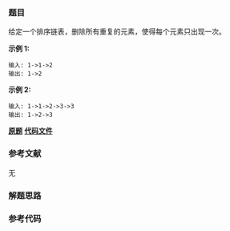 ### 题目
给定一个排序链表，删除所有重复的元素，使得每个元素只出现一次。

**示例  1:**

    
    
    输入: 1->1->2
    输出: 1->2
    

**示例  2:**

    
    
    输入: 1->1->2->3->3
    输出: 1->2->3

 **[原题](https://leetcode-cn.com/problems/remove-duplicates-from-sorted-list/)**    **[代码文件]()**


### 参考文献
无

### 解题思路




### 参考代码

```go


```




